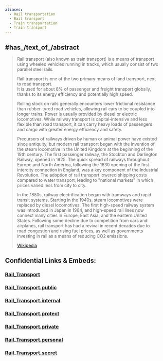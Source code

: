 ```yaml
---
aliases:
  - Rail transportation
  - Rail transport
  - Train transportation
  - Train transport
---
```



## #has_/text_of_/abstract 

> Rail transport (also known as train transport) is a means of transport 
> using wheeled vehicles running in tracks, which usually consist of two parallel steel rails. 
> 
> Rail transport is one of the two primary means of land transport, next to road transport.  
> It is used for about 8% of passenger and freight transport globally, 
> thanks to its energy efficiency and potentially high speed. 
> 
> Rolling stock on rails generally encounters lower frictional resistance than rubber-tyred road vehicles, 
> allowing rail cars to be coupled into longer trains. 
> Power is usually provided by diesel or electric locomotives. 
> While railway transport is capital-intensive and less flexible than road transport, 
> it can carry heavy loads of passengers and cargo with greater energy efficiency and safety.
>
> Precursors of railways driven by human or animal power have existed since antiquity, but modern rail transport began with the invention of the steam locomotive in the United Kingdom at the beginning of the 19th century. The first passenger railway, the Stockton and Darlington Railway, opened in 1825. The quick spread of railways throughout Europe and North America, following the 1830 opening of the first intercity connection in England, was a key component of the Industrial Revolution. The adoption of rail transport lowered shipping costs compared to water transport, leading to "national markets" in which prices varied less from city to city.
>
> In the 1880s, railway electrification began with tramways and rapid transit systems.  Starting in the 1940s, steam locomotives were replaced by diesel locomotives. The first high-speed railway system was introduced in Japan in 1964, and high-speed rail lines now connect many cities in Europe, East Asia, and the eastern United States. Following some decline due to competition from cars and airplanes, rail transport has had a revival in recent decades due to road congestion and rising fuel prices, as well as governments investing in rail as a means of reducing CO2 emissions.
>
> [Wikipedia](https://en.wikipedia.org/wiki/Rail%20transport) 


## Confidential Links & Embeds: 

### [Rail_Transport](/_Standards/Technology/Transport/Rail_Transport.md) 

### [Rail_Transport.public](/_public/Technology/Transport/Rail_Transport.public.md) 

### [Rail_Transport.internal](/_internal/Technology/Transport/Rail_Transport.internal.md) 

### [Rail_Transport.protect](/_protect/Technology/Transport/Rail_Transport.protect.md) 

### [Rail_Transport.private](/_private/Technology/Transport/Rail_Transport.private.md) 

### [Rail_Transport.personal](/_personal/Technology/Transport/Rail_Transport.personal.md) 

### [Rail_Transport.secret](/_secret/Technology/Transport/Rail_Transport.secret.md)

